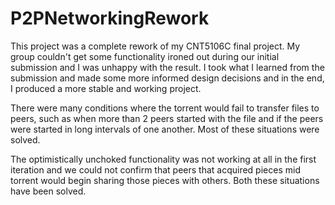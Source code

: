# P2PNetworkingRework

This project was a complete rework of my CNT5106C final project. My group couldn't get some functionality ironed out during our initial submission and I was unhappy with the result. I took what I learned from the submission and made some more informed design decisions and in the end, I produced a more stable and working project. <br>

There were many conditions where the torrent would fail to transfer files to peers, such as when more than 2 peers started with the file and if the peers were started in long intervals of one another. Most of these situations were solved. <br>

The optimistically unchoked functionality was not working at all in the first iteration and we could not confirm that peers that acquired pieces mid torrent would begin sharing those pieces with others. Both these situations have been solved.
